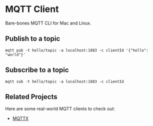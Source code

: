 # MQTT Client

Bare-bones MQTT CLI for Mac and Linux.

## Publish to a topic
```
mqtt pub -t hello/topic -a localhost:1883 -c clientId '{"hello": "world"}'
```

## Subscribe to a topic
```
mqtt sub -t hello/topic -a localhost:1883 -c clientId 
```

## Related Projects

Here are some real-world MQTT clients to check out:

* [MQTTX](https://mqttx.app/cli)
